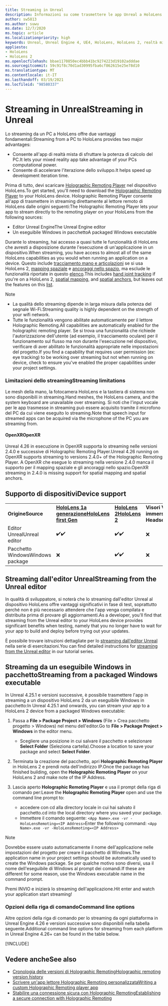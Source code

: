 ```yaml
---
title: Streaming in Unreal
description: Informazioni su come trasmettere le app Unreal a HoloLens 2, incluse le limitazioni di streaming e le opzioni della riga di comando.
author: sw5813
ms.author: suwu
ms.date: 12/7/2020
ms.topic: article
ms.localizationpriority: high
keywords: Unreal, Unreal Engine 4, UE4, HoloLens, HoloLens 2, realtà mista, streaming, PC, app holographic remoting, holographic remoting player, documentazione, visore VR realtà mista, visore VR di windows mixed reality, visore per realtà virtuale
appliesto:
- HoloLens
- HoloLens 2
ms.openlocfilehash: bbae1170850ec4bbb41bc9274223d19102adddae
ms.sourcegitcommit: 59c91f8c70d1ad30995fba6cf862615e25e78d10
ms.translationtype: MT
ms.contentlocale: it-IT
ms.lasthandoff: 03/19/2021
ms.locfileid: "98580337"
---
```

# <a name="streaming-in-unreal"></a><span data-ttu-id="45d0e-104">Streaming in Unreal</span><span class="sxs-lookup"><span data-stu-id="45d0e-104">Streaming in Unreal</span></span>

<span data-ttu-id="45d0e-105">Lo streaming da un PC a HoloLens offre due vantaggi fondamentali:</span><span class="sxs-lookup"><span data-stu-id="45d0e-105">Streaming from a PC to HoloLens provides two major advantages:</span></span> 
* <span data-ttu-id="45d0e-106">Consente all'app di realtà mista di sfruttare la potenza di calcolo del PC.</span><span class="sxs-lookup"><span data-stu-id="45d0e-106">It lets your mixed reality app take advantage of your PCs computational power.</span></span> 
* <span data-ttu-id="45d0e-107">Consente di accelerare l'iterazione dello sviluppo.</span><span class="sxs-lookup"><span data-stu-id="45d0e-107">It helps speed up development iteration time.</span></span> 

<span data-ttu-id="45d0e-108">Prima di tutto, devi scaricare [Holographic Remoting Player](../platform-capabilities-and-apis/holographic-remoting-player.md) nel dispositivo HoloLens.</span><span class="sxs-lookup"><span data-stu-id="45d0e-108">To get started, you'll need to download the [Holographic Remoting Player](../platform-capabilities-and-apis/holographic-remoting-player.md) to your HoloLens device.</span></span> <span data-ttu-id="45d0e-109">Holographic Remoting Player consente all'app di trasmettere in streaming direttamente al lettore remoto di HoloLens dalle origini seguenti:</span><span class="sxs-lookup"><span data-stu-id="45d0e-109">The Holographic Remoting Player lets your app to stream  directly to the remoting player on your HoloLens from the following sources:</span></span>

* <span data-ttu-id="45d0e-110">Editor Unreal Engine</span><span class="sxs-lookup"><span data-stu-id="45d0e-110">The Unreal Engine editor</span></span>
* <span data-ttu-id="45d0e-111">Un eseguibile Windows in pacchetto</span><span class="sxs-lookup"><span data-stu-id="45d0e-111">A packaged Windows executable</span></span> 

<span data-ttu-id="45d0e-112">Durante lo streaming, hai accesso a quasi tutte le funzionalità di HoloLens che avresti a disposizione durante l'esecuzione di un'applicazione in un dispositivo.</span><span class="sxs-lookup"><span data-stu-id="45d0e-112">When streaming, you have access to almost all of the same HoloLens capabilities as you would when running an application on a device.</span></span> <span data-ttu-id="45d0e-113">Questo include [tracciamento mano e articolazioni](unreal-hand-tracking.md) se si usa HoloLens 2, [mapping spaziale](unreal-spatial-mapping.md) e [ancoraggi nello spazio](unreal-spatial-anchors.md), ma esclude le funzionalità riportate in questo [elenco](../platform-capabilities-and-apis/holographic-remoting-troubleshooting.md).</span><span class="sxs-lookup"><span data-stu-id="45d0e-113">This includes [hand joint tracking](unreal-hand-tracking.md) if you're on a HoloLens 2, [spatial mapping](unreal-spatial-mapping.md), and [spatial anchors](unreal-spatial-anchors.md), but leaves out the features on this [list](../platform-capabilities-and-apis/holographic-remoting-troubleshooting.md).</span></span> 

> [!NOTE]
> * <span data-ttu-id="45d0e-114">La qualità dello streaming dipende in larga misura dalla potenza del segnale Wi-Fi.</span><span class="sxs-lookup"><span data-stu-id="45d0e-114">Streaming quality is highly dependent on the strength of your wifi network.</span></span>
> * <span data-ttu-id="45d0e-115">Tutte le funzionalità vengono abilitate automaticamente per il lettore Holographic Remoting.</span><span class="sxs-lookup"><span data-stu-id="45d0e-115">All capabilities are automatically enabled for the holographic remoting player.</span></span> <span data-ttu-id="45d0e-116">Se si trova una funzionalità che richiede l'autorizzazione dell'utente (ad esempio, il tracciamento oculare) per il funzionamento sul flusso ma non durante l'esecuzione nel dispositivo, verificare di aver abilitato le funzionalità appropriate nelle impostazioni del progetto.</span><span class="sxs-lookup"><span data-stu-id="45d0e-116">If you find a capability that requires user permission (ex: eye tracking) to be working over streaming but not when running on device, check to ensure you've enabled the proper capabilities under your project settings.</span></span>

### <a name="streaming-limitations"></a><span data-ttu-id="45d0e-117">Limitazioni dello streaming</span><span class="sxs-lookup"><span data-stu-id="45d0e-117">Streaming limitations</span></span>

<span data-ttu-id="45d0e-118">Le mesh della mano, la fotocamera HoloLens e la tastiera di sistema non sono disponibili in streaming.</span><span class="sxs-lookup"><span data-stu-id="45d0e-118">Hand meshes, the HoloLens camera, and the system keyboard are unavailable over streaming.</span></span> <span data-ttu-id="45d0e-119">Si noti che l'input vocale per le app trasmesse in streaming può essere acquisito tramite il microfono del PC da cui viene eseguito lo streaming.</span><span class="sxs-lookup"><span data-stu-id="45d0e-119">Note that speech input for streamed apps can be acquired via the microphone of the PC you are streaming from.</span></span>

#### <a name="openxr"></a><span data-ttu-id="45d0e-120">OpenXR</span><span class="sxs-lookup"><span data-stu-id="45d0e-120">OpenXR</span></span>

<span data-ttu-id="45d0e-121">Unreal 4.26 in esecuzione in OpenXR supporta lo streaming nelle versioni 2.4.0 e successive di Holographic Remoting Player.</span><span class="sxs-lookup"><span data-stu-id="45d0e-121">Unreal 4.26 running on OpenXR supports streaming to versions 2.4.0+ of the Holographic Remoting Player.</span></span> <span data-ttu-id="45d0e-122">A OpenXR che esegue lo streaming nella versione 2.4.0 manca il supporto per il mapping spaziale e gli ancoraggi nello spazio.</span><span class="sxs-lookup"><span data-stu-id="45d0e-122">OpenXR streaming in 2.4.0 is missing support for spatial mapping and spatial anchors.</span></span> 

## <a name="device-support"></a><span data-ttu-id="45d0e-123">Supporto di dispositivi</span><span class="sxs-lookup"><span data-stu-id="45d0e-123">Device support</span></span>

<table>
    <colgroup>
    <col width="33%" />
    <col width="33%" />
    <col width="33%" />
    </colgroup>
    <tr>
        <td><span data-ttu-id="45d0e-124"><strong>Origine</strong></span><span class="sxs-lookup"><span data-stu-id="45d0e-124"><strong>Source</strong></span></span></td>
        <td><span data-ttu-id="45d0e-125"><a href="/hololens/hololens1-hardware"><strong>HoloLens 1a generazione</strong></a></span><span class="sxs-lookup"><span data-stu-id="45d0e-125"><a href="/hololens/hololens1-hardware"><strong>HoloLens first Gen</strong></a></span></span></td>
        <td><span data-ttu-id="45d0e-126"><a href="https://www.microsoft.com/hololens/hardware"><strong>HoloLens 2</strong></a></span><span class="sxs-lookup"><span data-stu-id="45d0e-126"><a href="https://www.microsoft.com/hololens/hardware"><strong>HoloLens 2</strong></a></span></span></td>
        <td><span data-ttu-id="45d0e-127"><strong>Visori VR immersive</strong></span><span class="sxs-lookup"><span data-stu-id="45d0e-127"><strong>Immersive Headsets</strong></span></span></td>
    </tr>
     <tr>
        <td><span data-ttu-id="45d0e-128">Editor Unreal</span><span class="sxs-lookup"><span data-stu-id="45d0e-128">Unreal editor</span></span></td>
        <td><span data-ttu-id="45d0e-129">✔️</span><span class="sxs-lookup"><span data-stu-id="45d0e-129">✔️</span></span></td>
        <td><span data-ttu-id="45d0e-130">✔️</span><span class="sxs-lookup"><span data-stu-id="45d0e-130">✔️</span></span></td>
        <td>❌</td>
    </tr>
    <tr>
        <td><span data-ttu-id="45d0e-131">Pacchetto Windows</span><span class="sxs-lookup"><span data-stu-id="45d0e-131">Windows package</span></span></td>
        <td>❌</td>
        <td><span data-ttu-id="45d0e-132">✔️</span><span class="sxs-lookup"><span data-stu-id="45d0e-132">✔️</span></span></td>
        <td>❌</td>
    </tr>

</table>

## <a name="streaming-from-the-unreal-editor"></a><span data-ttu-id="45d0e-133">Streaming dall'editor Unreal</span><span class="sxs-lookup"><span data-stu-id="45d0e-133">Streaming from the Unreal editor</span></span>

<span data-ttu-id="45d0e-134">In qualità di sviluppatore, si noterà che lo streaming dall'editor Unreal al dispositivo HoloLens offre vantaggi significativi in fase di test, soprattutto perché non è più necessario attendere che l'app venga compilata e distribuita prima di provare gli aggiornamenti.</span><span class="sxs-lookup"><span data-stu-id="45d0e-134">As a developer, you'll find that streaming from the Unreal editor to your HoloLens device provides significant benefits when testing, namely that you no longer have to wait for your app to build and deploy before trying out your updates.</span></span>

<span data-ttu-id="45d0e-135">È possibile trovare istruzioni dettagliate per lo [streaming dall'editor Unreal](tutorials/unreal-uxt-ch6.md#device-only-streaming) nella serie di esercitazioni.</span><span class="sxs-lookup"><span data-stu-id="45d0e-135">You can find detailed instructions for [streaming from the Unreal editor](tutorials/unreal-uxt-ch6.md#device-only-streaming) in our tutorial series.</span></span>

## <a name="streaming-from-a-packaged-windows-executable"></a><span data-ttu-id="45d0e-136">Streaming da un eseguibile Windows in pacchetto</span><span class="sxs-lookup"><span data-stu-id="45d0e-136">Streaming from a packaged Windows executable</span></span>

<span data-ttu-id="45d0e-137">In Unreal 4.25.1 e versioni successive, è possibile trasmettere l'app in streaming a un dispositivo HoloLens 2 da un eseguibile Windows in pacchetto:</span><span class="sxs-lookup"><span data-stu-id="45d0e-137">In Unreal 4.25.1 and onwards, you can stream your app to a HoloLens 2 device from a packaged Windows executable:</span></span> 

1. <span data-ttu-id="45d0e-138">Passa a **File > Package Project > Windows** (File > Crea pacchetto progetto > Windows) nel menu dell'editor.</span><span class="sxs-lookup"><span data-stu-id="45d0e-138">Go to **File > Package Project > Windows** in the editor menu.</span></span> 
    * <span data-ttu-id="45d0e-139">Scegliere una posizione in cui salvare il pacchetto e selezionare **Select Folder** (Seleziona cartella).</span><span class="sxs-lookup"><span data-stu-id="45d0e-139">Choose a location to save your package and select **Select Folder**.</span></span>

2. <span data-ttu-id="45d0e-140">Terminata la creazione del pacchetto, apri **Holographic Remoting Player** in HoloLens 2 e prendi nota dell'indirizzo IP.</span><span class="sxs-lookup"><span data-stu-id="45d0e-140">Once the package has finished building, open the **Holographic Remoting Player** on your HoloLens 2 and make note of the IP Address.</span></span> 
3. <span data-ttu-id="45d0e-141">Lascia aperto **Holographic Remoting Player** e usa il prompt della riga di comando per:</span><span class="sxs-lookup"><span data-stu-id="45d0e-141">Leave the **Holographic Remoting Player** open and use the command line prompt to:</span></span> 
    * <span data-ttu-id="45d0e-142">accedere con cd alla directory locale in cui hai salvato il pacchetto.</span><span class="sxs-lookup"><span data-stu-id="45d0e-142">cd into the local directory where you saved your package.</span></span>
    * <span data-ttu-id="45d0e-143">Immettere il comando seguente: `<App Name>.exe -vr -HoloLensRemoting=<IP Address>`</span><span class="sxs-lookup"><span data-stu-id="45d0e-143">Enter the following command: `<App Name>.exe -vr -HoloLensRemoting=<IP Address>`</span></span>

> [!NOTE]
> <span data-ttu-id="45d0e-144">Dovrebbe essere usato automaticamente il nome dell'applicazione nelle impostazioni del progetto per creare il pacchetto di Windows.</span><span class="sxs-lookup"><span data-stu-id="45d0e-144">The application name in your project settings should be automatically used to create the Windows package.</span></span> <span data-ttu-id="45d0e-145">Se per qualche motivo sono diversi, usa il nome dell'eseguibile di Windows al prompt dei comandi.</span><span class="sxs-lookup"><span data-stu-id="45d0e-145">If these are different for some reason, use the Windows executable name in the command prompt.</span></span>

<span data-ttu-id="45d0e-146">Premi INVIO e inizierà lo streaming dell'applicazione.</span><span class="sxs-lookup"><span data-stu-id="45d0e-146">Hit enter and watch your application start streaming!</span></span>

### <a name="command-line-options"></a><span data-ttu-id="45d0e-147">Opzioni della riga di comando</span><span class="sxs-lookup"><span data-stu-id="45d0e-147">Command line options</span></span>

<span data-ttu-id="45d0e-148">Altre opzioni della riga di comando per lo streaming da ogni piattaforma in Unreal Engine 4.26 e versioni successive sono disponibili nella tabella seguente.</span><span class="sxs-lookup"><span data-stu-id="45d0e-148">Additional command line options for streaming from each platform in Unreal Engine 4.26+ can be found in the table below.</span></span> 

[!INCLUDE[](includes/tabs-streaming-args.md)]

## <a name="see-also"></a><span data-ttu-id="45d0e-149">Vedere anche</span><span class="sxs-lookup"><span data-stu-id="45d0e-149">See also</span></span>

* [<span data-ttu-id="45d0e-150">Cronologia delle versioni di Holographic Remoting</span><span class="sxs-lookup"><span data-stu-id="45d0e-150">Holographic remoting version history</span></span>](../platform-capabilities-and-apis/holographic-remoting-version-history.md)
* [<span data-ttu-id="45d0e-151">Scrivere un'app lettore Holographic Remoting personalizzata</span><span class="sxs-lookup"><span data-stu-id="45d0e-151">Writing a custom Holographic Remoting player app</span></span>](../platform-capabilities-and-apis/holographic-remoting-create-player.md)
* [<span data-ttu-id="45d0e-152">Stabilire una connessione sicura con Holographic Remoting</span><span class="sxs-lookup"><span data-stu-id="45d0e-152">Establishing a secure connection with Holographic Remoting</span></span>](../platform-capabilities-and-apis/holographic-remoting-secure-connection.md)